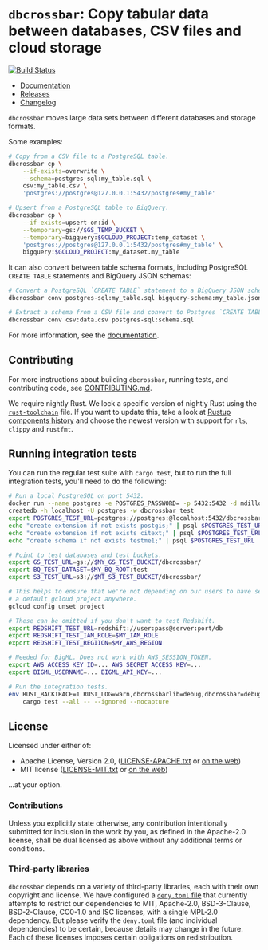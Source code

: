 # `dbcrossbar`: Copy tabular data between databases, CSV files and cloud storage

[![Build Status](https://travis-ci.org/dbcrossbar/dbcrossbar.svg)](https://travis-ci.org/dbcrossbar/dbcrossbar)

- [Documentation][docs]
- [Releases][releases]
- [Changelog](./CHANGELOG.md)

[docs]: https://www.dbcrossbar.org/
[releases]: https://github.com/dbcrossbar/dbcrossbar/releases

`dbcrossbar` moves large data sets between different databases and storage formats.

Some examples:

```sh
# Copy from a CSV file to a PostgreSQL table.
dbcrossbar cp \
    --if-exists=overwrite \
    --schema=postgres-sql:my_table.sql \
    csv:my_table.csv \
    'postgres://postgres@127.0.0.1:5432/postgres#my_table'

# Upsert from a PostgreSQL table to BigQuery.
dbcrossbar cp \
    --if-exists=upsert-on:id \
    --temporary=gs://$GS_TEMP_BUCKET \
    --temporary=bigquery:$GCLOUD_PROJECT:temp_dataset \
    'postgres://postgres@127.0.0.1:5432/postgres#my_table' \
    bigquery:$GCLOUD_PROJECT:my_dataset.my_table
```

It can also convert between table schema formats, including PostgreSQL `CREATE TABLE` statements and BigQuery JSON schemas:

```sh
# Convert a PostgreSQL `CREATE TABLE` statement to a BigQuery JSON schema.
dbcrossbar conv postgres-sql:my_table.sql bigquery-schema:my_table.json

# Extract a schema from a CSV file and convert to Postgres `CREATE TABLE`.
dbcrossbar conv csv:data.csv postgres-sql:schema.sql
```

For more information, see the [documentation][docs].

## Contributing

For more instructions about building `dbcrossbar`, running tests, and contributing code, see [CONTRIBUTING.md](./CONTRIBUTING.md).

We require nightly Rust. We lock a specific version of nightly Rust using the [`rust-toolchain`](./rust-toolchain) file. If you want to update this, take a look at [Rustup components history](https://mexus.github.io/rustup-components-history/) and choose the newest version with support for `rls`, `clippy` and `rustfmt`.

## Running integration tests

You can run the regular test suite with `cargo test`, but to run the full integration tests, you'll need to do the following:

```sh
# Run a local PostgreSQL on port 5432.
docker run --name postgres -e POSTGRES_PASSWORD= -p 5432:5432 -d mdillon/postgis
createdb -h localhost -U postgres -w dbcrossbar_test
export POSTGRES_TEST_URL=postgres://postgres:@localhost:5432/dbcrossbar_test
echo "create extension if not exists postgis;" | psql $POSTGRES_TEST_URL
echo "create extension if not exists citext;" | psql $POSTGRES_TEST_URL
echo "create schema if not exists testme1;" | psql $POSTGRES_TEST_URL

# Point to test databases and test buckets.
export GS_TEST_URL=gs://$MY_GS_TEST_BUCKET/dbcrossbar/
export BQ_TEST_DATASET=$MY_BQ_ROOT:test
export S3_TEST_URL=s3://$MT_S3_TEST_BUCKET/dbcrossbar/

# This helps to ensure that we're not depending on our users to have set
# a default gcloud project anywhere.
gcloud config unset project

# These can be omitted if you don't want to test Redshift.
export REDSHIFT_TEST_URL=redshift://user:pass@server:port/db
export REDSHIFT_TEST_IAM_ROLE=$MY_IAM_ROLE
export REDSHIFT_TEST_REGIION=$MY_AWS_REGION

# Needed for BigML. Does not work with AWS_SESSION_TOKEN.
export AWS_ACCESS_KEY_ID=... AWS_SECRET_ACCESS_KEY=...
export BIGML_USERNAME=... BIGML_API_KEY=...

# Run the integration tests.
env RUST_BACKTRACE=1 RUST_LOG=warn,dbcrossbarlib=debug,dbcrossbar=debug \
    cargo test --all -- --ignored --nocapture
```

## License

Licensed under either of:

- Apache License, Version 2.0, ([LICENSE-APACHE.txt](./LICENSE-APACHE.txt) or [on the web](http://www.apache.org/licenses/LICENSE-2.0))
- MIT license ([LICENSE-MIT.txt](./LICENSE-MIT.txt) or [on the web](http://opensource.org/licenses/MIT))

...at your option.

### Contributions

Unless you explicitly state otherwise, any contribution intentionally submitted for inclusion in the work by you, as defined in the Apache-2.0 license, shall be dual licensed as above without any additional terms or conditions.

### Third-party libraries

`dbcrossbar` depends on a variety of third-party libraries, each with their own copyright and license. We have configured a [`deny.toml` file](./deny.toml) that currently attempts to restrict our dependencies to MIT, Apache-2.0, BSD-3-Clause, BSD-2-Clause, CC0-1.0 and ISC licenses, with a single MPL-2.0 dependency. But please verify the `deny.toml` file (and individual dependencies) to be certain, because details may change in the future. Each of these licenses imposes certain obligations on redistribution.
